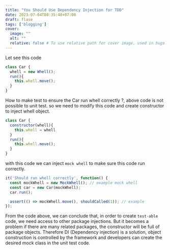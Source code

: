 ```yaml
---
title: "You Should Use Dependency Injection for TDD"
date: 2023-07-04T08:35:48+07:00
draft: flase
tags: ['blogging']
cover:
  image: ""
  alt: ""
  relative: false # To use relative path for cover image, used in hugo Page-bundles
---
```


Let see this code

```js
class Car {
  whell = new Whell();
  run(){
    this.whell.move();
  }
}
```

How to make test to ensure the Car run whell correctly ?, above code is not possible to unit test. so we need to modify this code and create constructor to inject whell object.

```js
class Car {
  constructor(whell){
    this.whell = whell
  }
  run(){
    this.whell.move();
  }
}
```

with this code we can inject `mock whell` to make sure this code run correctly.

```js
it('Should run whell correctly', function() {
  const mockWhell = new MockWhell(); // example mock whell
  const car = new Car(mockWhell);
  car.run();

  assert(() => mockWhell.move(), shouldCalled(1)); // example
});
```

From the code above, we can conclude that, in order to create `test-able` code, we need access to other package injections. But it becomes a problem if there are many related packages, the constructor will be full of package objects.
Therefore DI (Dependency injection) is a solution, object construction is controlled by the framework and developers can create the desired mock class in the unit test code.
